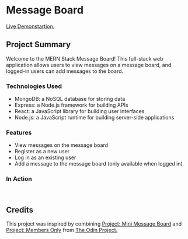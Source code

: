 # Message Board

<a href="">Live Demonstartion.</a>

## Project Summary

Welcome to the MERN Stack Message Board! This full-stack web application allows users to view messages on a message board, and logged-in users can add messages to the board.

### Technologies Used

- MongoDB: a NoSQL database for storing data
- Express: a Node.js framework for building APIs
- React: a JavaScript library for building user interfaces
- Node.js: a JavaScript runtime for building server-side applications

### Features

- View messages on the message board
- Register as a new user
- Log in as an existing user
- Add a message to the message board (only available when logged in)

### In Action

<img src="" alt="">
<img src="" alt="">

## Credits

This project was inspired by combining <a href="https://www.theodinproject.com/lessons/nodejs-mini-message-board">Project: Mini Message Board</a> and <a href="https://www.theodinproject.com/lessons/nodejs-members-only">Project: Members Only</a> from <a href="https://www.theodinproject.com/dashboard">The Odin Project.</a>
